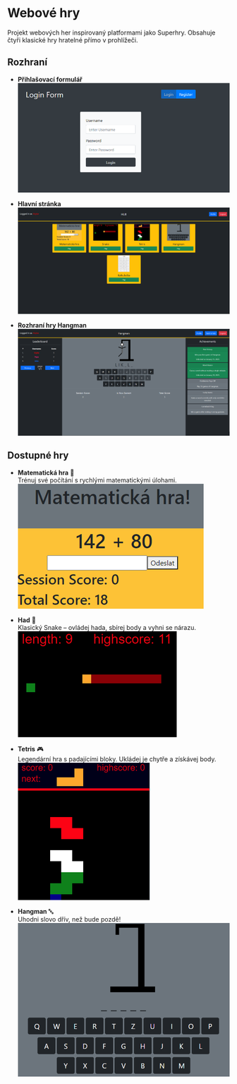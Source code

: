 # Webové hry

Projekt webových her inspirovaný platformami jako Superhry. Obsahuje čtyři klasické hry hratelné přímo v prohlížeči.

## Rozhraní
- **Přihlašovací formulář**
  ![Přihlašovací formulář](img/login_form.png)

- **Hlavní stránka**
  ![Hlavní stránka](img/mainpage.png)


- **Rozhraní hry Hangman**
  ![Rozhraní hry Hangman](img/hangman-r.png)  
## Dostupné hry

- **Matematická hra** 🧮  
  Trénuj své počítání s rychlými matematickými úlohami.  
  ![Matematická hra](img/matgame.png)  

- **Had** 🐍  
  Klasický Snake – ovládej hada, sbírej body a vyhni se nárazu.  
  ![Had](img/snake.png)  

- **Tetris** 🎮  
  Legendární hra s padajícími bloky. Ukládej je chytře a získávej body.  
  ![Tetris](img/tetris.png)  

- **Hangman** 🔤  
  Uhodni slovo dřív, než bude pozdě!  
  ![Hangman](img/hangman.png)


